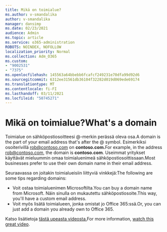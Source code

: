 ```yaml
---
title: Mikä on toimialue?
ms.author: v-smandalika
author: v-smandalika
manager: dansimp
ms.date: 02/23/2021
audience: Admin
ms.topic: article
ms.service: o365-administration
ROBOTS: NOINDEX, NOFOLLOW
localization_priority: Normal
ms.collection: Adm_O365
ms.custom:
- "9002531"
- "7375"
ms.openlocfilehash: 145563a64bbebb6fcafcf249231e70dfa99d92d6
ms.sourcegitcommit: 6312ee31561db36104f32282d019d069ede69174
ms.translationtype: MT
ms.contentlocale: fi-FI
ms.lasthandoff: 03/11/2021
ms.locfileid: "50745271"
---
```

# <a name="whats-a-domain"></a><span data-ttu-id="84280-102">Mikä on toimialue?</span><span class="sxs-lookup"><span data-stu-id="84280-102">What's a domain</span></span>

<span data-ttu-id="84280-103">Toimialue on sähköpostiosoitteesi @-merkin perässä oleva osa.</span><span class="sxs-lookup"><span data-stu-id="84280-103">A domain is the part of your email address that's after the @ symbol.</span></span> <span data-ttu-id="84280-104">Esimerkiksi osoiterivillä rob@contoso.com on **contoso.com.**</span><span class="sxs-lookup"><span data-stu-id="84280-104">For example, in the address rob@contoso.com, the domain is **contoso.com**.</span></span> <span data-ttu-id="84280-105">Useimmat yritykset käyttävät mieluummin omaa toimialuenimeä sähköpostiosoittissaan.</span><span class="sxs-lookup"><span data-stu-id="84280-105">Most businesses prefer to use their own domain name in their email address.</span></span>

<span data-ttu-id="84280-106">Seuraavassa on joitakin toimialueisiin liittyviä vinkkejä:</span><span class="sxs-lookup"><span data-stu-id="84280-106">The following are some tips regarding domains:</span></span>

- <span data-ttu-id="84280-107">Voit ostaa toimialuenimen Microsoftilta.</span><span class="sxs-lookup"><span data-stu-id="84280-107">You can buy a domain name from Microsoft.</span></span> <span data-ttu-id="84280-108">Näin sinulla on mukautettu sähköpostiosoite.</span><span class="sxs-lookup"><span data-stu-id="84280-108">This way, you'll have a custom email address.</span></span>
- <span data-ttu-id="84280-109">Voit myös lisätä toimialueen, jonka omistat jo Office 365:ssä.</span><span class="sxs-lookup"><span data-stu-id="84280-109">Or, you can just add a domain you already own to Office 365.</span></span>

<span data-ttu-id="84280-110">Katso lisätietoja [tästä upeasta videosta.](https://www.youtube.com/watch)</span><span class="sxs-lookup"><span data-stu-id="84280-110">For more information, [watch this great video](https://www.youtube.com/watch).</span></span>